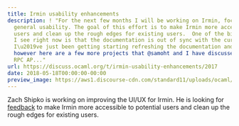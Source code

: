 ```yaml
---
title: Irmin usability enhancements
description: ! "For the next few months I will be working on Irmin, focusing on improving
  general usability. The goal of this effort is to make Irmin more accessible to potential
  users and clean up the rough edges for existing users.  One of the biggest problems
  I see right now is that the documentation is out of sync with the current implementation.
  I\u2019ve just been getting starting refreshing the documentation and tutorials,
  however here are a few more projects that @samoht and I have discussed:   Better
  RPC AP..."
url: https://discuss.ocaml.org/t/irmin-usability-enhancements/2017
date: 2018-05-18T00:00:00-00:00
preview_image: https://aws1.discourse-cdn.com/standard11/uploads/ocaml/original/2X/d/d4dc9fe40b17e2bcced034f9fe103917b7999275.svg
---
```


<p>Zach Shipko is working on improving the UI/UX for Irmin.
He is looking for <a href="https://discuss.ocaml.org/t/irmin-usability-enhancements/2017">feedback</a>
to make Irmin more accessible to potential users and clean up the rough edges for existing users.</p>

